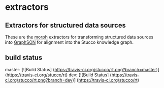 extractors
==========

Extractors for structured data sources
--------------------------------------

These are the [morph](https://github.com/stucco/morph) extractors for
transforming structured data sources into
[GraphSON](https://github.com/tinkerpop/blueprints/wiki/GraphSON-Reader-and-Writer-Library)
for alignment into the Stucco knowledge graph.

build status
------------

master: [![Build Status]
(https://travis-ci.org/stucco/rt.png?branch=master)]
(https://travis-ci.org/stucco/rt)
dev: [![Build Status]
(https://travis-ci.org/stucco/rt.png?branch=dev)]
(https://travis-ci.org/stucco/rt)
